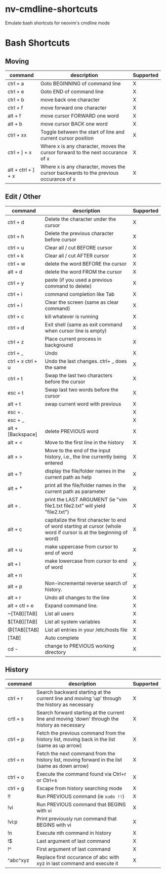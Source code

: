 # nv-cmdline-shortcuts
Emulate bash shortcuts for neovim's cmdline mode

Bash Shortcuts
==============

## Moving

| command  | description                    | Supported | 
|----------|--------------------------------|-----------|
| ctrl + a | Goto BEGINNING of command line |     X     |
| ctrl + e | Goto END of command line       |     X     |
| ctrl + b | move back one character        |     X     |
| ctrl + f | move forward one character     |     X     |
| alt + f  | move cursor FORWARD one word   |     X     |
| alt + b  | move cursor BACK one word      |     X     |
| ctrl + xx | Toggle between the start of line and current cursor position |     X     |
| ctrl + ] + x	 | Where x is any character, moves the cursor forward to the next occurance of x |     X     |
| alt + ctrl + ] + x  | Where x is any character, moves the cursor backwards to the previous occurance of x |     X     |

## Edit / Other

| command  | description                    | Supported | 
|----------|--------------------------------|-----------|
| ctrl + d          | Delete the character under the cursor |     X     |
| ctrl + h          | Delete the previous character before cursor |     X     |
| ctrl + u          | Clear all / cut BEFORE cursor |     X     |
| ctrl + k          | Clear all / cut AFTER cursor |     X     |
| ctrl + w          | delete the word BEFORE the cursor |     X     |
| alt + d           | delete the word FROM the cursor |     X     |
| ctrl + y          | paste (if you used a previous command to delete) |     X     |
| ctrl + i          | command completion like Tab |      X     |
| ctrl + l          | Clear the screen (same as clear command) |      X     |
| ctrl + c          | kill whatever is running |     X     |
| ctrl + d          | Exit shell (same as exit command when cursor line is empty) |     X     |
| ctrl + z          | Place current process in background |     X     |
| ctrl + _          | Undo |     X     |
| ctrl + x ctrl + u	| Undo the last changes. ctrl+ _ does the same |     X     |
| ctrl + t          | Swap the last two characters before the cursor |     X     |
| esc + t           | Swap last two words before the cursor |     X     |
| alt + t           | swap current word with previous |     X     |
| esc + .           | |     X     |
| esc + _           | |     X     |
| alt + [Backspace] | delete PREVIOUS word |     X     |
| alt + <           | Move to the first line in the history |     X     |
| alt + >           | Move to the end of the input history, i.e., the line currently being entered |     X     |
| alt + ?           | display the file/folder names in the current path as help |     X     |
| alt + *           | print all the file/folder names in the current path as parameter |     X     |
| alt + .           | print the LAST ARGUMENT (ie "vim file1.txt file2.txt" will yield "file2.txt") |     X     |
| alt + c           | capitalize the first character to end of word starting at cursor (whole word if cursor is at the beginning of word)|     X     |
| alt + u           | make uppercase from cursor to end of word |     X     |
| alt + l           | make lowercase from cursor to end of word |     X     |
| alt + n           | |     X     |
| alt + p           | Non-incremental reverse search of history. |     X     |
| alt + r           |Undo all changes to the line|     X     |
| alt + ctl + e     |Expand command line. |     X     |
| ~[TAB][TAB]       | List all users |     X     |
| $[TAB][TAB]       | List all system variables |     X     |
| @[TAB][TAB]       | List all entries in your /etc/hosts file |     X     |
| [TAB]             | Auto complete |     X     |
| cd -              | change to PREVIOUS working directory |     X     |

## History

| command  | description                    | Supported |
|----------|--------------------------------|-----------|
| ctrl + r          | Search backward starting at the current line and moving 'up' through the history as necessary |      X     |
| crtl + s          | Search forward starting at the current line and moving 'down' through the history as necessary |     X     |
| ctrl + p          | Fetch the previous command from the history list, moving back in the list (same as up arrow) |     X     |
| ctrl + n          | Fetch the next command from the history list, moving forward in the list (same as down arrow) |     X     |
| ctrl + o          | Execute the command found via Ctrl+r or Ctrl+s |     X     |
| ctrl + g          | Escape from history searching mode |     X     |
| !!                | Run PREVIOUS command (ie `sudo !!`) |     X     |
| !vi               | Run PREVIOUS command that BEGINS with vi |     X     |
| !vi:p             | Print previously run command that BEGINS with vi |     X     |
| !n		            | Execute nth command in history |     X     |
| !$		            | Last argument of last command |     X     |
| !^		            | First argument of last command |     X     |
| ^abc^xyz	        | Replace first occurance of abc with xyz in last command and execute it |     X     |
